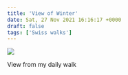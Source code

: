 ```yaml
---
title: 'View of Winter'
date: Sat, 27 Nov 2021 16:16:17 +0000
draft: false
tags: ['Swiss walks']
---
```


![](https://www.main-vision.com/richard/blog/wp-content/uploads/2021/11/img_4919-1024x412.jpg)

View from my daily walk